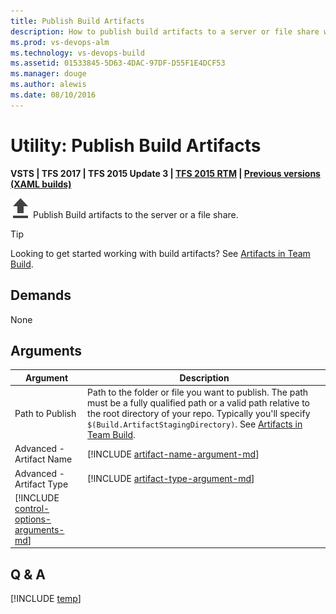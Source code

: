```yaml
---
title: Publish Build Artifacts
description: How to publish build artifacts to a server or file share when building code in Visual Studio Team Services
ms.prod: vs-devops-alm
ms.technology: vs-devops-build
ms.assetid: 01533845-5D63-4DAC-97DF-D55F1E4DCF53
ms.manager: douge
ms.author: alewis
ms.date: 08/10/2016
---
```


# Utility: Publish Build Artifacts

**VSTS | TFS 2017 | TFS 2015 Update 3 | [TFS 2015 RTM](copy-and-publish-build-artifacts.md) | [Previous versions (XAML builds)](http://msdn.microsoft.com/library/bb778394%28v=vs.120%29.aspx)**

![](_img/publish-build-artifacts.png) Publish Build artifacts to the server or a file share.

> [!TIP]
> Looking to get started working with build artifacts? See [Artifacts in Team Build](../../concepts/definitions/build/artifacts.md).

## Demands

None

## Arguments

| Argument | Description |
| -------- | ----------- |
| Path to Publish | Path to the folder or file you want to publish. The path must be a fully qualified path or a valid path relative to the root directory of your repo. Typically you'll specify `$(Build.ArtifactStagingDirectory)`. See [Artifacts in Team Build](../../concepts/definitions/build/artifacts.md). |
| Advanced - Artifact Name | [!INCLUDE [artifact-name-argument-md](_shared/artifact-name-argument-md.md)] |
| Advanced - Artifact Type | [!INCLUDE [artifact-type-argument-md](_shared/artifact-type-argument-md.md)] |
| [!INCLUDE [control-options-arguments-md](../_shared/control-options-arguments-md.md)] | |

## Q & A

<!-- BEGINSECTION class="md-qanda" -->

[!INCLUDE [temp](../_shared/build-step-common-qa.md)]

<!-- ENDSECTION -->
